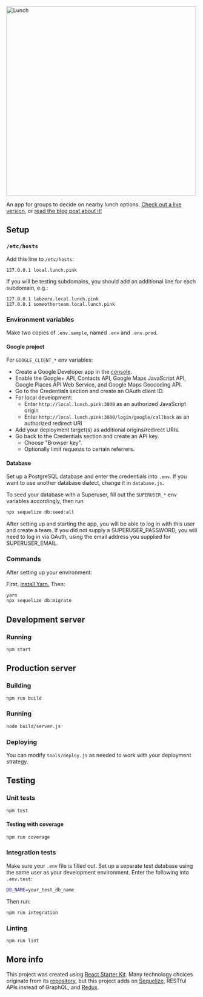 <img src="https://github.com/labzero/lunch/raw/master/src/components/Header/lunch.png" width="500" alt="Lunch">

An app for groups to decide on nearby lunch options. [Check out a live version](https://lunch.pink), or [read the blog post about it!](https://labzero.com/people/blog/lunch-search-no-longer-to-sate-your-hunger)

## Setup

### `/etc/hosts`

Add this line to `/etc/hosts`:

```
127.0.0.1 local.lunch.pink
```

If you will be testing subdomains, you should add an additional line for each subdomain, e.g.:

```
127.0.0.1 labzero.local.lunch.pink
127.0.0.1 someotherteam.local.lunch.pink
```

### Environment variables

Make two copies of `.env.sample`, named `.env` and `.env.prod`.

#### Google project

For `GOOGLE_CLIENT_*` env variables:

* Create a Google Developer app in the [console](https://console.developers.google.com/).
* Enable the Google+ API, Contacts API, Google Maps JavaScript API, Google Places API Web Service, and Google Maps Geocoding API.
* Go to the Credentials section and create an OAuth client ID.
* For local development:
  * Enter `http://local.lunch.pink:3000` as an authorized JavaScript origin
  * Enter `http://local.lunch.pink:3000/login/google/callback` as an authorized redirect URI
* Add your deployment target(s) as additional origins/redirect URIs.
* Go back to the Credentials section and create an API key.
  * Choose "Browser key".
  * Optionally limit requests to certain referrers.

#### Database

Set up a PostgreSQL database and enter the credentials into `.env`. If you want to use another database dialect, change it in `database.js`.

To seed your database with a Superuser, fill out the `SUPERUSER_*` env variables accordingly, then run

```bash
npx sequelize db:seed:all
```

After setting up and starting the app, you will be able to log in with this user and create a team. If you did not supply a SUPERUSER_PASSWORD, you will need to log in via OAuth, using the email address you supplied for SUPERUSER_EMAIL.

### Commands

After setting up your environment:

First, [install Yarn.](https://yarnpkg.com/en/docs/install) Then:

```bash
yarn
npx sequelize db:migrate
```

## Development server

### Running

```bash
npm start
```

## Production server

### Building

```bash
npm run build
```

### Running

```bash
node build/server.js
```

### Deploying

You can modify `tools/deploy.js` as needed to work with your deployment strategy.

## Testing

### Unit tests

```bash
npm test
```

#### Testing with coverage

```bash
npm run coverage
```

### Integration tests

Make sure your `.env` file is filled out. Set up a separate test database using the same user as your development environment. Enter the following into `.env.test`:

```bash
DB_NAME=your_test_db_name
```

Then run:

```bash
npm run integration
```

### Linting

```bash
npm run lint
```

## More info

This project was created using [React Starter Kit](https://www.reactstarterkit.com/). Many technology choices originate from its [repository](https://github.com/kriasoft/react-starter-kit), but this project adds on [Sequelize](http://docs.sequelizejs.com/en/latest/), RESTful APIs instead of GraphQL, and [Redux](http://redux.js.org/).
